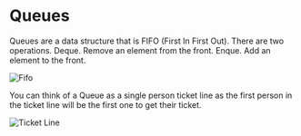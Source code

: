 # Queues

Queues are a data structure that is FIFO (First In First Out). There are two operations.
Deque. Remove an element from the front. Enque. Add an element to the front.

![Fifo](/queueImages/ticketLine.gif)

You can think of a Queue as a single person ticket line as the first person in the ticket line will be the first one to get their ticket.

![Ticket Line](/queueImages/ticketLine.gif)
